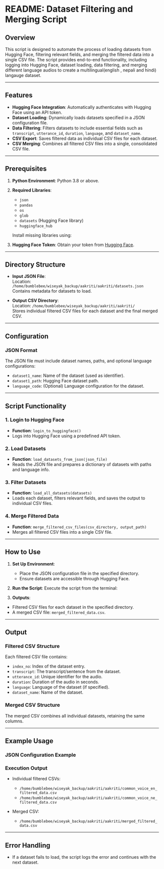 # README: Dataset Filtering and Merging Script

## Overview
This script is designed to automate the process of loading datasets from Hugging Face, filtering relevant fields, and merging the filtered data into a single CSV file. The script provides end-to-end functionality, including logging into Hugging Face, dataset loading, data filtering, and merging different language audios to create a multilingual(english ,  nepali and hindi) langauge dataset.

---

## Features
- **Hugging Face Integration**: Automatically authenticates with Hugging Face using an API token.
- **Dataset Loading**: Dynamically loads datasets specified in a JSON configuration file.
- **Data Filtering**: Filters datasets to include essential fields such as `transcript`, `utterance_id`, `duration`, `language`, and `dataset_name`.
- **CSV Export**: Saves filtered data as individual CSV files for each dataset.
- **CSV Merging**: Combines all filtered CSV files into a single, consolidated CSV file.

---

## Prerequisites
1. **Python Environment**: Python 3.8 or above.
2. **Required Libraries**:
   - `json`
   - `pandas`
   - `os`
   - `glob`
   - `datasets` (Hugging Face library)
   - `huggingface_hub`

   Install missing libraries using:



3. **Hugging Face Token**: Obtain your token from [Hugging Face](https://huggingface.co/settings/tokens).

---

## Directory Structure
- **Input JSON File**:  
Location: `/home/bumblebee/wiseyak_backup/aakriti/aakriti/datasets.json`  
Contains metadata for datasets to load.

- **Output CSV Directory**:  
Location: `/home/bumblebee/wiseyak_backup/aakriti/aakriti/`  
Stores individual filtered CSV files for each dataset and the final merged CSV.

---

## Configuration
### JSON Format
The JSON file must include dataset names, paths, and optional language configurations:


- `dataset1_name`: Name of the dataset (used as identifier).
- `dataset1_path`: Hugging Face dataset path.
- `language_code`: (Optional) Language configuration for the dataset.

---

## Script Functionality
### 1. Login to Hugging Face
- **Function**: `login_to_huggingface()`
- Logs into Hugging Face using a predefined API token.

### 2. Load Datasets
- **Function**: `load_datasets_from_json(json_file)`
- Reads the JSON file and prepares a dictionary of datasets with paths and language info.

### 3. Filter Datasets
- **Function**: `load_all_datasets(datasets)`
- Loads each dataset, filters relevant fields, and saves the output to individual CSV files.

### 4. Merge Filtered Data
- **Function**: `merge_filtered_csv_files(csv_directory, output_path)`
- Merges all filtered CSV files into a single CSV file.

---

## How to Use
1. **Set Up Environment**:
   - Place the JSON configuration file in the specified directory.
   - Ensure datasets are accessible through Hugging Face.

2. **Run the Script**:
   Execute the script from the terminal:


3. **Outputs**:
- Filtered CSV files for each dataset in the specified directory.
- A merged CSV file: `merged_filtered_data.csv`.

---

## Output
### Filtered CSV Structure
Each filtered CSV file contains:
- `index_no`: Index of the dataset entry.
- `transcript`: The transcript/sentence from the dataset.
- `utterance_id`: Unique identifier for the audio.
- `duration`: Duration of the audio in seconds.
- `language`: Language of the dataset (if specified).
- `dataset_name`: Name of the dataset.

### Merged CSV Structure
The merged CSV combines all individual datasets, retaining the same columns.

---

## Example Usage
### JSON Configuration Example


### Execution Output
- Individual filtered CSVs:
  - `/home/bumblebee/wiseyak_backup/aakriti/aakriti/common_voice_en_filtered_data.csv`
  - `/home/bumblebee/wiseyak_backup/aakriti/aakriti/common_voice_ne_filtered_data.csv`
  
- Merged CSV:
  - `/home/bumblebee/wiseyak_backup/aakriti/aakriti/merged_filtered_data.csv`

---

## Error Handling
- If a dataset fails to load, the script logs the error and continues with the next dataset.






